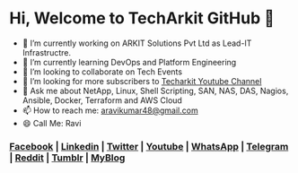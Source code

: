 # Hi, Welcome to TechArkit GitHub 👋


- 🔭 I’m currently working on ARKIT Solutions Pvt Ltd as Lead-IT Infrastructre.
- 🌱 I’m currently learning DevOps and Platform Engineering
- 👯 I’m looking to collaborate on Tech Events
- 🤔 I’m looking for more subscribers to [Techarkit Youtube Channel](https://www.youtube.com/Techarkit?sub_confirmation=1)
- 💬 Ask me about NetApp, Linux, Shell Scripting, SAN, NAS, DAS, Nagios, Ansible, Docker, Terraform and AWS Cloud
- 📫 How to reach me: aravikumar48@gmail.com
- 😄 Call Me: Ravi

### [Facebook](https://www.facebook.com/Linuxarkit/) |  [Linkedin](https://in.linkedin.com/in/aravikumar48) | [Twitter](https://twitter.com/aravikumar48) | [Youtube](https://www.youtube.com/Techarkit?sub_confirmation=1) | [WhatsApp](https://github.com/techarkit/TechArkit-YouTube/blob/master/whatsapp_group.md) | [Telegram](http://t.me/linuxarkit) | [Reddit](http://bit.ly/redditark) | [Tumblr](https://www.tumblr.com/blog/aravikumar48) | [MyBlog](https://arkit.co.in)
